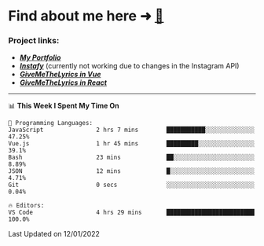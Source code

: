 # Find about me here ➜ [🧑](https://pauabella.dev)

### Project links:
- ***[My Portfolio](https://pauabella.dev)***
- ***[Instafy](https://instafy.me)*** (currently not working due to changes in the Instagram API)
- ***[GiveMeTheLyrics in Vue](https://lyrics.pauabella.dev)***
- ***[GiveMeTheLyrics in React](https://pauabella.dev/GiveMeTheLyrics)***

---
<!--START_SECTION:waka-->
📊 **This Week I Spent My Time On** 

```text
💬 Programming Languages: 
JavaScript               2 hrs 7 mins        ███████████░░░░░░░░░░░░░░   47.25% 
Vue.js                   1 hr 45 mins        █████████░░░░░░░░░░░░░░░░   39.1% 
Bash                     23 mins             ██░░░░░░░░░░░░░░░░░░░░░░░   8.89% 
JSON                     12 mins             █░░░░░░░░░░░░░░░░░░░░░░░░   4.71% 
Git                      0 secs              ░░░░░░░░░░░░░░░░░░░░░░░░░   0.04%

🔥 Editors: 
VS Code                  4 hrs 29 mins       █████████████████████████   100.0%

```


 Last Updated on 12/01/2022
<!--END_SECTION:waka-->
